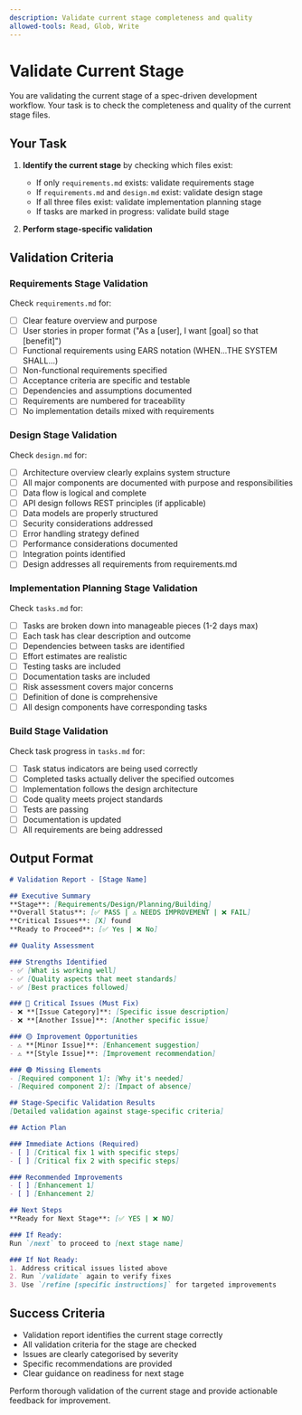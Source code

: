 ```yaml
---
description: Validate current stage completeness and quality
allowed-tools: Read, Glob, Write
---
```


# Validate Current Stage

You are validating the current stage of a spec-driven development workflow. Your task is to check the completeness and quality of the current stage files.

## Your Task

1. **Identify the current stage** by checking which files exist:
   - If only `requirements.md` exists: validate requirements stage
   - If `requirements.md` and `design.md` exist: validate design stage
   - If all three files exist: validate implementation planning stage
   - If tasks are marked in progress: validate build stage

2. **Perform stage-specific validation**

## Validation Criteria

### Requirements Stage Validation
Check `requirements.md` for:
- [ ] Clear feature overview and purpose
- [ ] User stories in proper format ("As a [user], I want [goal] so that [benefit]")
- [ ] Functional requirements using EARS notation (WHEN...THE SYSTEM SHALL...)
- [ ] Non-functional requirements specified
- [ ] Acceptance criteria are specific and testable
- [ ] Dependencies and assumptions documented
- [ ] Requirements are numbered for traceability
- [ ] No implementation details mixed with requirements

### Design Stage Validation
Check `design.md` for:
- [ ] Architecture overview clearly explains system structure
- [ ] All major components are documented with purpose and responsibilities
- [ ] Data flow is logical and complete
- [ ] API design follows REST principles (if applicable)
- [ ] Data models are properly structured
- [ ] Security considerations addressed
- [ ] Error handling strategy defined
- [ ] Performance considerations documented
- [ ] Integration points identified
- [ ] Design addresses all requirements from requirements.md

### Implementation Planning Stage Validation
Check `tasks.md` for:
- [ ] Tasks are broken down into manageable pieces (1-2 days max)
- [ ] Each task has clear description and outcome
- [ ] Dependencies between tasks are identified
- [ ] Effort estimates are realistic
- [ ] Testing tasks are included
- [ ] Documentation tasks are included
- [ ] Risk assessment covers major concerns
- [ ] Definition of done is comprehensive
- [ ] All design components have corresponding tasks

### Build Stage Validation
Check task progress in `tasks.md` for:
- [ ] Task status indicators are being used correctly
- [ ] Completed tasks actually deliver the specified outcomes
- [ ] Implementation follows the design architecture
- [ ] Code quality meets project standards
- [ ] Tests are passing
- [ ] Documentation is updated
- [ ] All requirements are being addressed

## Output Format

```markdown
# Validation Report - [Stage Name]

## Executive Summary
**Stage**: [Requirements/Design/Planning/Building]
**Overall Status**: [✅ PASS | ⚠️ NEEDS IMPROVEMENT | ❌ FAIL]
**Critical Issues**: [X] found
**Ready to Proceed**: [✅ Yes | ❌ No]

## Quality Assessment

### Strengths Identified
- ✅ [What is working well]
- ✅ [Quality aspects that meet standards]
- ✅ [Best practices followed]

### 🔴 Critical Issues (Must Fix)
- ❌ **[Issue Category]**: [Specific issue description]
- ❌ **[Another Issue]**: [Another specific issue]

### 🟡 Improvement Opportunities
- ⚠️ **[Minor Issue]**: [Enhancement suggestion]
- ⚠️ **[Style Issue]**: [Improvement recommendation]

### 🟢 Missing Elements
- [Required component 1]: [Why it's needed]
- [Required component 2]: [Impact of absence]

## Stage-Specific Validation Results
[Detailed validation against stage-specific criteria]

## Action Plan

### Immediate Actions (Required)
- [ ] [Critical fix 1 with specific steps]
- [ ] [Critical fix 2 with specific steps]

### Recommended Improvements
- [ ] [Enhancement 1]
- [ ] [Enhancement 2]

## Next Steps
**Ready for Next Stage**: [✅ YES | ❌ NO]

### If Ready:
Run `/next` to proceed to [next stage name]

### If Not Ready:
1. Address critical issues listed above
2. Run `/validate` again to verify fixes
3. Use `/refine [specific instructions]` for targeted improvements
```

## Success Criteria
- Validation report identifies the current stage correctly
- All validation criteria for the stage are checked
- Issues are clearly categorised by severity
- Specific recommendations are provided
- Clear guidance on readiness for next stage

Perform thorough validation of the current stage and provide actionable feedback for improvement.